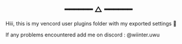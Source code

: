 <h2 align="center"> ━━━━━━  △  ━━━━━━ </h2>

Hiii, this is my vencord user plugins folder with my exported settings 💫

If any problems encountered add me on discord : @wiinter.uwu

